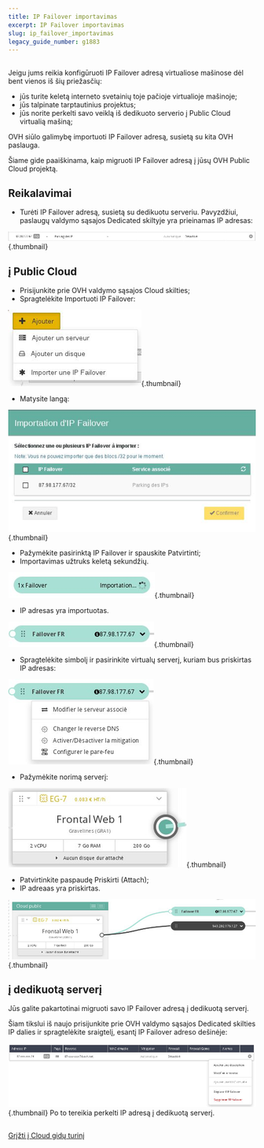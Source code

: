 ```yaml
---
title: IP Failover importavimas
excerpt: IP Failover importavimas
slug: ip_failover_importavimas
legacy_guide_number: g1883
---
```



## 
Jeigu jums reikia konfigūruoti IP Failover adresą virtualiose mašinose dėl bent vienos iš šių priežasčių:

- jūs turite keletą interneto svetainių toje pačioje virtualioje mašinoje; 
- jūs talpinate tarptautinius projektus;
- jūs norite perkelti savo veiklą iš dedikuoto serverio į Public Cloud virtualią mašiną;

OVH siūlo galimybę importuoti IP Failover adresą, susietą su kita OVH paslauga.

Šiame gide paaiškinama, kaip migruoti IP Failover adresą į jūsų OVH Public Cloud projektą.


## Reikalavimai

- Turėti IP Failover adresą, susietą su dedikuotu serveriu. Pavyzdžiui, paslaugų valdymo sąsajos Dedicated skiltyje yra prieinamas IP adresas:



![](images/img_2817.jpg){.thumbnail}


## į Public Cloud

- Prisijunkite prie OVH valdymo sąsajos Cloud skilties;
- Spragtelėkite Importuoti IP Failover:



![](images/img_2818.jpg){.thumbnail}

- Matysite langą:



![](images/img_2819.jpg){.thumbnail}

- Pažymėkite pasirinktą IP Failover ir spauskite Patvirtinti;
- Importavimas užtruks keletą sekundžių.



![](images/img_3810.jpg){.thumbnail}

- IP adresas yra importuotas.



![](images/img_3811.jpg){.thumbnail}

- Spragtelėkite simbolį ir pasirinkite virtualų serverį, kuriam bus priskirtas IP adresas:



![](images/img_3812.jpg){.thumbnail}

- Pažymėkite norimą serverį:



![](images/img_3813.jpg){.thumbnail}

- Patvirtinkite paspaudę Priskirti (Attach);
- IP adreaas yra priskirtas.



![](images/img_3814.jpg){.thumbnail}


## į dedikuotą serverį
Jūs galite pakartotinai migruoti savo IP Failover adresą į dedikuotą serverį.

Šiam tikslui iš naujo prisijunkite prie OVH valdymo sąsajos Dedicated skilties IP dalies ir spragtelėkite sraigtelį, esantį IP Failover adreso dešinėje:

![](images/img_3300.jpg){.thumbnail}
Po to tereikia perkelti IP adresą į dedikuotą serverį.


## 
[Grįžti į Cloud gidų turinį]({legacy}1785)

